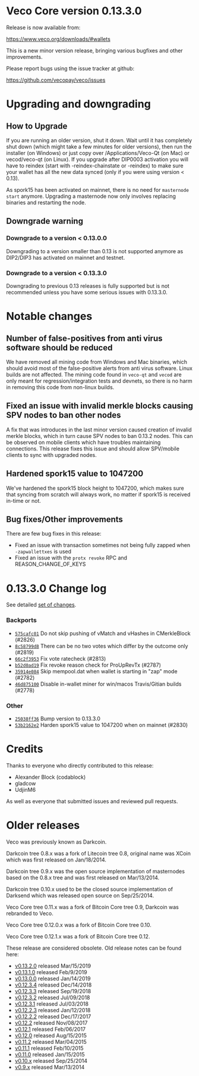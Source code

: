 Veco Core version 0.13.3.0
==========================

Release is now available from:

  <https://www.veco.org/downloads/#wallets>

This is a new minor version release, bringing various bugfixes and other improvements.

Please report bugs using the issue tracker at github:

  <https://github.com/vecopay/veco/issues>


Upgrading and downgrading
=========================

How to Upgrade
--------------

If you are running an older version, shut it down. Wait until it has completely
shut down (which might take a few minutes for older versions), then run the
installer (on Windows) or just copy over /Applications/Veco-Qt (on Mac) or
vecod/veco-qt (on Linux). If you upgrade after DIP0003 activation you will
have to reindex (start with -reindex-chainstate or -reindex) to make sure
your wallet has all the new data synced (only if you were using version < 0.13).

As spork15 has been activated on mainnet, there is no need for `masternode start`
anymore. Upgrading a masternode now only involves replacing binaries and restarting
the node.

Downgrade warning
-----------------

### Downgrade to a version < 0.13.0.0

Downgrading to a version smaller than 0.13 is not supported anymore as DIP2/DIP3 has activated
on mainnet and testnet.

### Downgrade to a version < 0.13.3.0

Downgrading to previous 0.13 releases is fully supported but is not recommended unless you have some serious issues with 0.13.3.0.

Notable changes
===============

Number of false-positives from anti virus software should be reduced
--------------------------------------------------------------------
We have removed all mining code from Windows and Mac binaries, which should avoid most of the false-positive alerts
from anti virus software. Linux builds are not affected. The mining code found in `veco-qt` and `vecod` are only meant
for regression/integration tests and devnets, so there is no harm in removing this code from non-linux builds.

Fixed an issue with invalid merkle blocks causing SPV nodes to ban other nodes
------------------------------------------------------------------------------
A fix that was introduces in the last minor version caused creation of invalid merkle blocks, which in turn cause SPV
nodes to ban 0.13.2 nodes. This can be observed on mobile clients which have troubles maintaining connections. This
release fixes this issue and should allow SPV/mobile clients to sync with upgraded nodes.

Hardened spork15 value to 1047200
---------------------------------
We've hardened the spork15 block height to 1047200, which makes sure that syncing from scratch will always work, no
matter if spork15 is received in-time or not.

Bug fixes/Other improvements
----------------------------
There are few bug fixes in this release:
- Fixed an issue with transaction sometimes not being fully zapped when `-zapwallettxes` is used
- Fixed an issue with the `protx revoke` RPC and REASON_CHANGE_OF_KEYS

 0.13.3.0 Change log
===================

See detailed [set of changes](https://github.com/vecopay/veco/compare/v0.13.2.0...vecopay:v0.13.3.0).

### Backports

- [`575cafc01`](https://github.com/vecopay/veco/commit/575cafc01) Do not skip pushing of vMatch and vHashes in CMerkleBlock (#2826)
- [`8c58799d8`](https://github.com/vecopay/veco/commit/8c58799d8) There can be no two votes which differ by the outcome only (#2819)
- [`66c2f3953`](https://github.com/vecopay/veco/commit/66c2f3953) Fix vote ratecheck (#2813)
- [`b52d0ad19`](https://github.com/vecopay/veco/commit/b52d0ad19) Fix revoke reason check for ProUpRevTx (#2787)
- [`35914e084`](https://github.com/vecopay/veco/commit/35914e084) Skip mempool.dat when wallet is starting in "zap" mode (#2782)
- [`46d875100`](https://github.com/vecopay/veco/commit/46d875100) Disable in-wallet miner for win/macos Travis/Gitian builds (#2778)

### Other

- [`25038ff36`](https://github.com/vecopay/veco/commit/25038ff36) Bump version to 0.13.3.0
- [`53b2162e2`](https://github.com/vecopay/veco/commit/53b2162e2) Harden spork15 value to 1047200 when on mainnet (#2830)

Credits
=======

Thanks to everyone who directly contributed to this release:

- Alexander Block (codablock)
- gladcow
- UdjinM6

As well as everyone that submitted issues and reviewed pull requests.

Older releases
==============

Veco was previously known as Darkcoin.

Darkcoin tree 0.8.x was a fork of Litecoin tree 0.8, original name was XCoin
which was first released on Jan/18/2014.

Darkcoin tree 0.9.x was the open source implementation of masternodes based on
the 0.8.x tree and was first released on Mar/13/2014.

Darkcoin tree 0.10.x used to be the closed source implementation of Darksend
which was released open source on Sep/25/2014.

Veco Core tree 0.11.x was a fork of Bitcoin Core tree 0.9,
Darkcoin was rebranded to Veco.

Veco Core tree 0.12.0.x was a fork of Bitcoin Core tree 0.10.

Veco Core tree 0.12.1.x was a fork of Bitcoin Core tree 0.12.

These release are considered obsolete. Old release notes can be found here:

- [v0.13.2.0](https://github.com/vecopay/veco/blob/master/doc/release-notes/veco/release-notes-0.13.2.0.md) released Mar/15/2019
- [v0.13.1.0](https://github.com/vecopay/veco/blob/master/doc/release-notes/veco/release-notes-0.13.1.0.md) released Feb/9/2019
- [v0.13.0.0](https://github.com/vecopay/veco/blob/master/doc/release-notes/veco/release-notes-0.13.0.0.md) released Jan/14/2019
- [v0.12.3.4](https://github.com/vecopay/veco/blob/master/doc/release-notes/veco/release-notes-0.12.3.4.md) released Dec/14/2018
- [v0.12.3.3](https://github.com/vecopay/veco/blob/master/doc/release-notes/veco/release-notes-0.12.3.3.md) released Sep/19/2018
- [v0.12.3.2](https://github.com/vecopay/veco/blob/master/doc/release-notes/veco/release-notes-0.12.3.2.md) released Jul/09/2018
- [v0.12.3.1](https://github.com/vecopay/veco/blob/master/doc/release-notes/veco/release-notes-0.12.3.1.md) released Jul/03/2018
- [v0.12.2.3](https://github.com/vecopay/veco/blob/master/doc/release-notes/veco/release-notes-0.12.2.3.md) released Jan/12/2018
- [v0.12.2.2](https://github.com/vecopay/veco/blob/master/doc/release-notes/veco/release-notes-0.12.2.2.md) released Dec/17/2017
- [v0.12.2](https://github.com/vecopay/veco/blob/master/doc/release-notes/veco/release-notes-0.12.2.md) released Nov/08/2017
- [v0.12.1](https://github.com/vecopay/veco/blob/master/doc/release-notes/veco/release-notes-0.12.1.md) released Feb/06/2017
- [v0.12.0](https://github.com/vecopay/veco/blob/master/doc/release-notes/veco/release-notes-0.12.0.md) released Aug/15/2015
- [v0.11.2](https://github.com/vecopay/veco/blob/master/doc/release-notes/veco/release-notes-0.11.2.md) released Mar/04/2015
- [v0.11.1](https://github.com/vecopay/veco/blob/master/doc/release-notes/veco/release-notes-0.11.1.md) released Feb/10/2015
- [v0.11.0](https://github.com/vecopay/veco/blob/master/doc/release-notes/veco/release-notes-0.11.0.md) released Jan/15/2015
- [v0.10.x](https://github.com/vecopay/veco/blob/master/doc/release-notes/veco/release-notes-0.10.0.md) released Sep/25/2014
- [v0.9.x](https://github.com/vecopay/veco/blob/master/doc/release-notes/veco/release-notes-0.9.0.md) released Mar/13/2014

